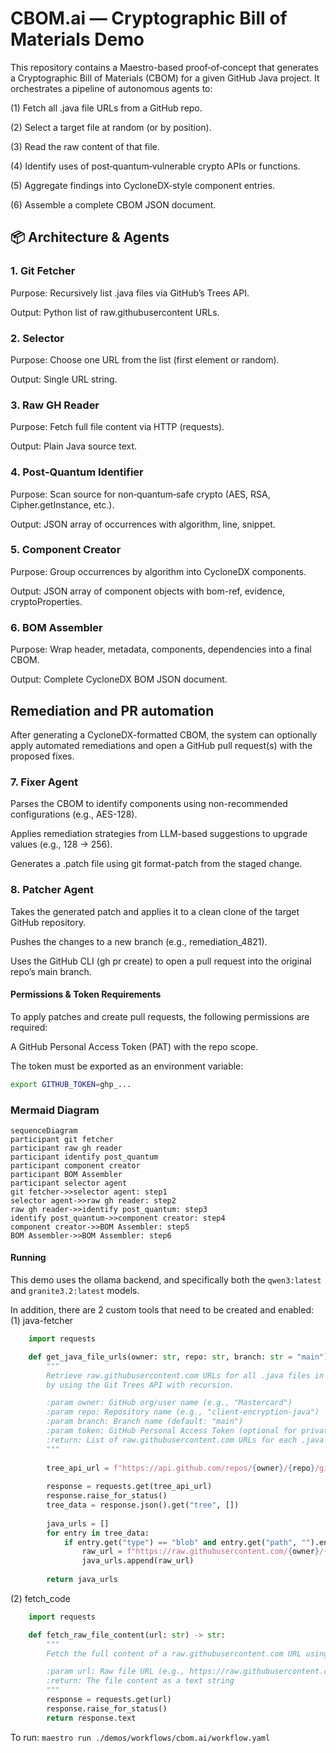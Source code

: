# CBOM.ai — Cryptographic Bill of Materials Demo

This repository contains a Maestro-based proof‑of‑concept that generates a Cryptographic Bill of Materials (CBOM) for a given GitHub Java project. It orchestrates a pipeline of autonomous agents to:

(1) Fetch all .java file URLs from a GitHub repo.

(2) Select a target file at random (or by position).

(3) Read the raw content of that file.

(4) Identify uses of post‑quantum‑vulnerable crypto APIs or functions.

(5) Aggregate findings into CycloneDX‑style component entries.

(6) Assemble a complete CBOM JSON document.

## 📦 Architecture & Agents

### 1. Git Fetcher

Purpose: Recursively list .java files via GitHub’s Trees API.

Output: Python list of raw.githubusercontent URLs.

### 2. Selector

Purpose: Choose one URL from the list (first element or random).

Output: Single URL string.

### 3. Raw GH Reader

Purpose: Fetch full file content via HTTP (requests).

Output: Plain Java source text.

### 4. Post‑Quantum Identifier

Purpose: Scan source for non‑quantum‑safe crypto (AES, RSA, Cipher.getInstance, etc.).

Output: JSON array of occurrences with algorithm, line, snippet.

### 5. Component Creator

Purpose: Group occurrences by algorithm into CycloneDX components.

Output: JSON array of component objects with bom-ref, evidence, cryptoProperties.

### 6. BOM Assembler

Purpose: Wrap header, metadata, components, dependencies into a final CBOM.

Output: Complete CycloneDX BOM JSON document.

## Remediation and PR automation

After generating a CycloneDX-formatted CBOM, the system can optionally apply automated remediations and open a GitHub pull request(s) with the proposed fixes.

### 7. Fixer Agent

Parses the CBOM to identify components using non-recommended configurations (e.g., AES-128).

Applies remediation strategies from LLM-based suggestions to upgrade values (e.g., 128 → 256).

Generates a .patch file using git format-patch from the staged change.

### 8. Patcher Agent

Takes the generated patch and applies it to a clean clone of the target GitHub repository.

Pushes the changes to a new branch (e.g., remediation_4821).

Uses the GitHub CLI (gh pr create) to open a pull request into the original repo’s main branch.

#### Permissions & Token Requirements

To apply patches and create pull requests, the following permissions are required:

A GitHub Personal Access Token (PAT) with the repo scope.

The token must be exported as an environment variable:

```bash
export GITHUB_TOKEN=ghp_...
```

### Mermaid Diagram

<!-- MERMAID_START -->
```mermaid
sequenceDiagram
participant git fetcher
participant raw gh reader
participant identify post_quantum
participant component creator
participant BOM Assembler
participant selector agent
git fetcher->>selector agent: step1
selector agent->>raw gh reader: step2
raw gh reader->>identify post_quantum: step3
identify post_quantum->>component creator: step4
component creator->>BOM Assembler: step5
BOM Assembler->>BOM Assembler: step6
```
<!-- MERMAID_END -->

#### Running

This demo uses the ollama backend, and specifically both the `qwen3:latest` and `granite3.2:latest` models. 

In addition, there are 2 custom tools that need to be created and enabled:
(1) java-fetcher

```python
    import requests

    def get_java_file_urls(owner: str, repo: str, branch: str = "main") -> list[str]:
        """
        Retrieve raw.githubusercontent.com URLs for all .java files in a GitHub repo
        by using the Git Trees API with recursion.

        :param owner: GitHub org/user name (e.g., "Mastercard")
        :param repo: Repository name (e.g., "client-encryption-java")
        :param branch: Branch name (default: "main")
        :param token: GitHub Personal Access Token (optional for private repos or rate limiting)
        :return: List of raw.githubusercontent.com URLs for each .java file
        """
        
        tree_api_url = f"https://api.github.com/repos/{owner}/{repo}/git/trees/{branch}?recursive=1"
    
        response = requests.get(tree_api_url)
        response.raise_for_status()
        tree_data = response.json().get("tree", [])
        
        java_urls = []
        for entry in tree_data:
            if entry.get("type") == "blob" and entry.get("path", "").endswith(".java"):
                raw_url = f"https://raw.githubusercontent.com/{owner}/{repo}/{branch}/{entry['path']}"
                java_urls.append(raw_url)
        
        return java_urls
```

(2) fetch_code

```python
    import requests

    def fetch_raw_file_content(url: str) -> str:
        """
        Fetch the full content of a raw.githubusercontent.com URL using HTTP.

        :param url: Raw file URL (e.g., https://raw.githubusercontent.com/.../AesEncrypter.java)
        :return: The file content as a text string
        """
        response = requests.get(url)
        response.raise_for_status()
        return response.text
```

To run: `maestro run ./demos/workflows/cbom.ai/workflow.yaml`
